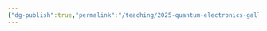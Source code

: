 ```yaml
---
{"dg-publish":true,"permalink":"/teaching/2025-quantum-electronics-gallmann/script-and-notes/","dgPassFrontmatter":true,"noteIcon":"","updated":"2025-01-17T14:47:59.000+01:00"}
---
```


